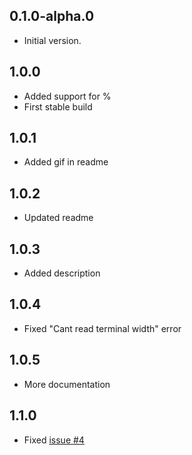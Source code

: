 ## 0.1.0-alpha.0

- Initial version.

## 1.0.0

- Added support for %
- First stable build

## 1.0.1

- Added gif in readme

## 1.0.2

- Updated readme

## 1.0.3

- Added description

## 1.0.4

- Fixed "Cant read terminal width" error

## 1.0.5

- More documentation

## 1.1.0

- Fixed [issue #4](https://github.com/RohitEdathil/ConsoleBars/issues/4)

